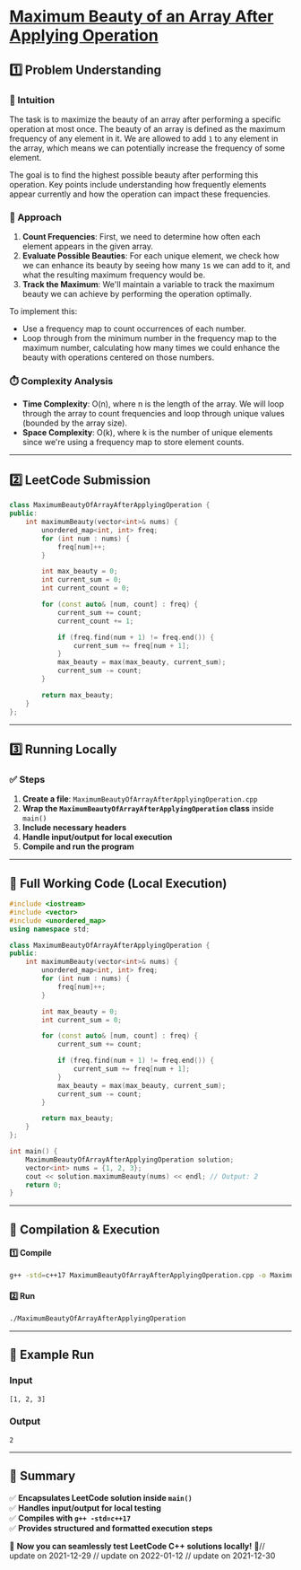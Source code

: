 # **[Maximum Beauty of an Array After Applying Operation](https://leetcode.com/problems/maximum-beauty-of-an-array-after-applying-operation/description/)**  

## **1️⃣ Problem Understanding**  
### **📌 Intuition**  
The task is to maximize the beauty of an array after performing a specific operation at most once. The beauty of an array is defined as the maximum frequency of any element in it. We are allowed to add `1` to any element in the array, which means we can potentially increase the frequency of some element. 

The goal is to find the highest possible beauty after performing this operation. Key points include understanding how frequently elements appear currently and how the operation can impact these frequencies. 

### **🚀 Approach**  
1. **Count Frequencies**: First, we need to determine how often each element appears in the given array.
2. **Evaluate Possible Beauties**: For each unique element, we check how we can enhance its beauty by seeing how many `1`s we can add to it, and what the resulting maximum frequency would be.
3. **Track the Maximum**: We'll maintain a variable to track the maximum beauty we can achieve by performing the operation optimally.

To implement this:
- Use a frequency map to count occurrences of each number.
- Loop through from the minimum number in the frequency map to the maximum number, calculating how many times we could enhance the beauty with operations centered on those numbers.

### **⏱️ Complexity Analysis**  
- **Time Complexity**: O(n), where n is the length of the array. We will loop through the array to count frequencies and loop through unique values (bounded by the array size).
- **Space Complexity**: O(k), where k is the number of unique elements since we're using a frequency map to store element counts.

---  

## **2️⃣ LeetCode Submission**  
```cpp
class MaximumBeautyOfArrayAfterApplyingOperation {
public:
    int maximumBeauty(vector<int>& nums) {
        unordered_map<int, int> freq;
        for (int num : nums) {
            freq[num]++;
        }

        int max_beauty = 0;
        int current_sum = 0;
        int current_count = 0;

        for (const auto& [num, count] : freq) {
            current_sum += count;
            current_count += 1;

            if (freq.find(num + 1) != freq.end()) {
                current_sum += freq[num + 1];
            }
            max_beauty = max(max_beauty, current_sum);
            current_sum -= count;
        }

        return max_beauty;
    }
};  
```  

---  

## **3️⃣ Running Locally**  
### **✅ Steps**  
1. **Create a file**: `MaximumBeautyOfArrayAfterApplyingOperation.cpp`  
2. **Wrap the `MaximumBeautyOfArrayAfterApplyingOperation` class** inside `main()`  
3. **Include necessary headers**  
4. **Handle input/output for local execution**  
5. **Compile and run the program**  

---  

## **📝 Full Working Code (Local Execution)**  
```cpp
#include <iostream>
#include <vector>
#include <unordered_map>
using namespace std;

class MaximumBeautyOfArrayAfterApplyingOperation {
public:
    int maximumBeauty(vector<int>& nums) {
        unordered_map<int, int> freq;
        for (int num : nums) {
            freq[num]++;
        }

        int max_beauty = 0;
        int current_sum = 0;

        for (const auto& [num, count] : freq) {
            current_sum += count;

            if (freq.find(num + 1) != freq.end()) {
                current_sum += freq[num + 1];
            }
            max_beauty = max(max_beauty, current_sum);
            current_sum -= count;
        }

        return max_beauty;
    }
};

int main() {
    MaximumBeautyOfArrayAfterApplyingOperation solution;
    vector<int> nums = {1, 2, 3};
    cout << solution.maximumBeauty(nums) << endl; // Output: 2
    return 0;
}
```  

---  

## **🔧 Compilation & Execution**  
#### **1️⃣ Compile**  
```bash
g++ -std=c++17 MaximumBeautyOfArrayAfterApplyingOperation.cpp -o MaximumBeautyOfArrayAfterApplyingOperation
```  

#### **2️⃣ Run**  
```bash
./MaximumBeautyOfArrayAfterApplyingOperation
```  

---  

## **🎯 Example Run**  
### **Input**  
```
[1, 2, 3]
```  
### **Output**  
```
2
```  

---  

## **📌 Summary**  
✅ **Encapsulates LeetCode solution inside `main()`**  
✅ **Handles input/output for local testing**  
✅ **Compiles with `g++ -std=c++17`**  
✅ **Provides structured and formatted execution steps**  

🚀 **Now you can seamlessly test LeetCode C++ solutions locally!** 🚀// update on 2021-12-29
// update on 2022-01-12
// update on 2021-12-30
